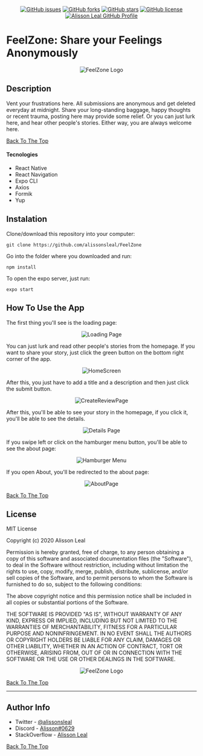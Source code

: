 <p align="center">
    <a href="https://github.com/Alissonsleal/FeelZone/issues"><img alt="GitHub issues" src="https://img.shields.io/github/issues/Alissonsleal/FeelZone?color=sucess&style=flat-square"></a>
    <a href="https://github.com/Alissonsleal/FeelZone/network"><img alt="GitHub forks" src="https://img.shields.io/github/forks/Alissonsleal/FeelZone?color=sucess&style=flat-square"></a>
    <a href="https://github.com/Alissonsleal/FeelZone/stargazers"><img alt="GitHub stars" src="https://img.shields.io/github/stars/Alissonsleal/FeelZone?color=sucess&style=flat-square"></a>
    <a href="https://github.com/Alissonsleal/FeelZone/blob/master/LICENSE"><img alt="GitHub license" src="https://img.shields.io/github/license/Alissonsleal/FeelZone?color=sucess&style=flat-square"></a>
    <a href="https://github.com/Alissonsleal/"><img alt="Alisson Leal GitHub Profile" src="https://img.shields.io/badge/made%20by-Alisson%20Leal-sucess?style=flat-square&logo=appveyor"></a>
</p>

# FeelZone: Share your Feelings Anonymously

<p align="center">
<img src="./assets/icon.png" alt="FeelZone Logo">
</p>

## Description

Vent your frustrations here. All submissions are anonymous and get deleted everyday at midnight. Share your long-standing baggage, happy thoughts or recent trauma, posting here may provide some relief. Or you can just lurk here, and hear other people's stories. Either way, you are always welcome here.

[Back To The Top](#Description)

#### Tecnologies

- React Native
- React Navigation
- Expo CLI
- Axios
- Formik
- Yup

## Instalation

Clone/download this repository into your computer:

`git clone https://github.com/alissonsleal/FeelZone`

Go into the folder where you downloaded and run:

`npm install`

To open the expo server, just run:

`expo start`

## How To Use the App

The first thing you'll see is the loading page:

<p align="center">
<img src="./assets/Screenshots/LoadingPage.png" alt="Loading Page" >
</p>

You can just lurk and read other people's stories from the homepage. If you want to share your story, just click the green button on the bottom right corner of the app.

<p align="center">
<img src="./assets/Screenshots/homepage.png" alt="HomeScreen" >
</p>

After this, you just have to add a title and a description and then just click the submit button.

<p align="center">
<img src="./assets/Screenshots/CreateReviewPage_Written.png" alt="CreateReviewPage" >
</p>

After this, you'll be able to see your story in the homepage, if you click it, you'll be able to see the details.

<p align="center">
<img src="./assets/Screenshots/DetailsPage.png" alt="Details Page" >
</p>

If you swipe left or click on the hamburger menu button, you'll be able to see the about page:

<p align="center">
<img src="./assets/Screenshots/HamburgerMenu.png" alt="Hamburger Menu" >
</p>

If you open About, you'll be redirected to the about page:

<p align="center">
<img src="./assets/Screenshots/AboutPage.png" alt="AboutPage" >
</p>

[Back To The Top](#Description)

## License

MIT License

Copyright (c) 2020 Alisson Leal

Permission is hereby granted, free of charge, to any person obtaining a copy
of this software and associated documentation files (the "Software"), to deal
in the Software without restriction, including without limitation the rights
to use, copy, modify, merge, publish, distribute, sublicense, and/or sell
copies of the Software, and to permit persons to whom the Software is
furnished to do so, subject to the following conditions:

The above copyright notice and this permission notice shall be included in all
copies or substantial portions of the Software.

THE SOFTWARE IS PROVIDED "AS IS", WITHOUT WARRANTY OF ANY KIND, EXPRESS OR
IMPLIED, INCLUDING BUT NOT LIMITED TO THE WARRANTIES OF MERCHANTABILITY,
FITNESS FOR A PARTICULAR PURPOSE AND NONINFRINGEMENT. IN NO EVENT SHALL THE AUTHORS OR COPYRIGHT HOLDERS BE LIABLE FOR ANY CLAIM, DAMAGES OR OTHER LIABILITY, WHETHER IN AN ACTION OF CONTRACT, TORT OR OTHERWISE, ARISING FROM, OUT OF OR IN CONNECTION WITH THE SOFTWARE OR THE USE OR OTHER DEALINGS IN THE SOFTWARE.

<p align="center">
<img src="./assets/icon.png" alt="FeelZone Logo">
</p>

[Back To The Top](#Description)

---

## Author Info

- Twitter - [@alissonsleal](https://twitter.com/alissonsleal)
- Discord - [Alisson#0629](https://discord.com/)
- StackOverflow - [Alisson Leal](https://stackoverflow.com/users/14122260/alisson-leal)

[Back To The Top](#Description)
